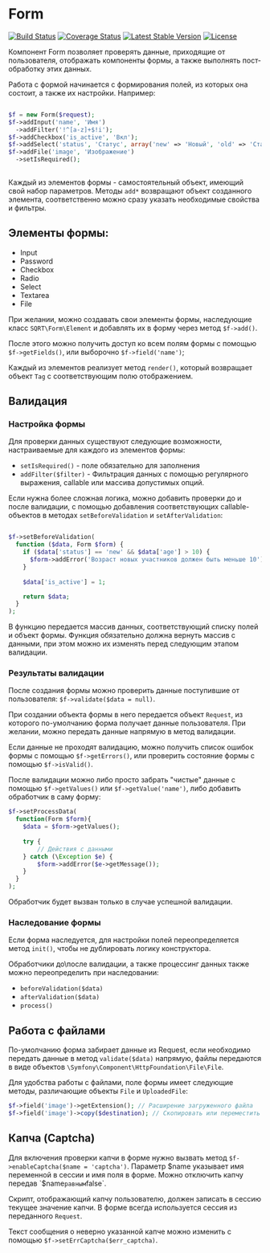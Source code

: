 # Form

[![Build Status](https://travis-ci.org/sqrt-pro/Form.svg?branch=v.0.1.0)](https://travis-ci.org/sqrt-pro/Form)
[![Coverage Status](https://coveralls.io/repos/sqrt-pro/Form/badge.svg?branch=master)](https://coveralls.io/r/sqrt-pro/Form?branch=master)
[![Latest Stable Version](https://poser.pugx.org/sqrt-pro/form/version.svg)](https://packagist.org/packages/sqrt-pro/form)
[![License](https://poser.pugx.org/sqrt-pro/form/license.svg)](https://packagist.org/packages/sqrt-pro/form)

Компонент Form позволяет проверять данные, приходящие от пользователя, отображать компоненты формы, а также выполнять
пост-обработку этих данных.

Работа с формой начинается с формирования полей, из которых она состоит, а также их настройки. Например:

~~~ php

$f = new Form($request);
$f->addInput('name', 'Имя')
  ->addFilter('!^[a-z]+$!i');
$f->addCheckbox('is_active', 'Вкл');
$f->addSelect('status', 'Статус', array('new' => 'Новый', 'old' => 'Старый'));
$f->addFile('image', 'Изображение')
  ->setIsRequired();
    
~~~
    
Каждый из элементов формы - самостоятельный объект, имеющий свой набор параметров. Методы `add*` возвращают объект 
созданного элемента, соответственно можно сразу указать необходимые свойства и фильтры. 

## Элементы формы:

* Input
* Password
* Checkbox
* Radio
* Select
* Textarea
* File

При желании, можно создавать свои элементы формы, наследующие класс `SQRT\Form\Element` и добавлять их в форму через метод `$f->add()`.
    
После этого можно получить доступ ко всем полям формы с помощью `$f->getFields()`, или выборочно `$f->field('name')`;

Каждый из элементов реализует метод `render()`, который возвращает объект `Tag` с соответствующим полю отображением.
    
## Валидация

### Настройка формы

Для проверки данных существуют следующие возможности, настраиваемые для каждого из элементов формы:

* `setIsRequired()` - поле обязательно для заполнения
* `addFilter($filter)` - Фильтрация данных с помощью регулярного выражения, callable или массива допустимых опций.

Если нужна более сложная логика, можно добавить проверки до и после валидации, с помощью добавления соответствующих 
callable-объектов в методах `setBeforeValidation` и `setAfterValidation`:

~~~ php

$f->setBeforeValidation(
  function ($data, Form $form) {
    if ($data['status'] == 'new' && $data['age'] > 10) {
      $form->addError('Возраст новых участников должен быть меньше 10');
    }
    
    $data['is_active'] = 1;

    return $data;
  }
);

~~~
    
В функцию передается массив данных, соответствующий списку полей и объект формы. 
Функция обязательно должна вернуть массив с данными, при этом можно их изменять перед следующим этапом валидации.

### Результаты валидации

После создания формы можно проверить данные поступившие от пользователя: `$f->validate($data = null)`.

При создании объекта формы в него передается объект `Request`, из которого по-умолчанию форма получает данные пользователя.
При желании, можно передать данные напрямую в метод валидации.

Если данные не проходят валидацию, можно получить список ошибок формы с помощью `$f->getErrors()`, или проверить состояние 
формы с помощью `$f->isValid()`.

После валидации можно либо просто забрать "чистые" данные с помощью `$f->getValues()` или `$f->getValue('name')`, либо
добавить обработчик в саму форму:

~~~ php
$f->setProcessData(
  function(Form $form){
    $data = $form->getValues();
    
    try {
        // Действия с данными    
    } catch (\Exception $e) {
        $form->addError($e->getMessage());
    }
  }
);
~~~

Обработчик будет вызван только в случае успешной валидации.

### Наследование формы

Если форма наследуется, для настройки полей переопределяется метод `init()`, чтобы не дублировать логику конструктора.
 
Обработчики до\после валидации, а также процессинг данных также можно переопределить при наследовании:

* `beforeValidation($data)`
* `afterValidation($data)`
* `process()`
    
## Работа с файлами

По-умолчанию форма забирает данные из Request, если необходимо передать данные в метод `validate($data)` напрямую,
файлы передаются в виде объектов `\Symfony\Component\HttpFoundation\File\File`.

Для удобства работы с файлами, поле формы имеет следующие методы, различающие объекты `File` и `UploadedFile`:

~~~ php
$f->field('image')->getExtension(); // Расширение загруженного файла
$f->field('image')->copy($destination); // Скопировать или переместить (move_uploaded_file) файл
~~~

## Капча (Captcha)

Для включения проверки капчи в форме нужно вызвать метод `$f->enableCaptcha($name = 'captcha')`. 
Параметр $name указывает имя переменной в сессии и имя поля в форме. Можно отключить капчу передав `$name` равным `false`.

Скрипт, отображающий капчу пользователю, должен записать в сессию текущее значение капчи. 
В форме всегда используется сессия из переданного `Request`.

Текст сообщения о неверно указанной капче можно изменить с помощью `$f->setErrCaptcha($err_captcha)`.